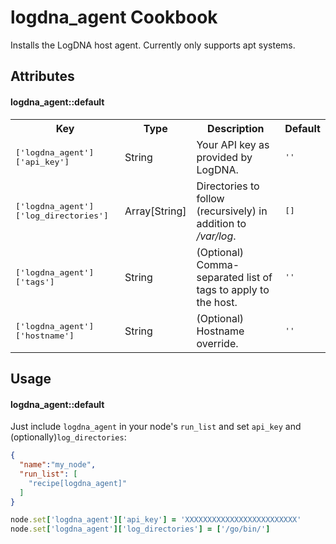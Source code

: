logdna_agent Cookbook
=====================
Installs the LogDNA host agent. Currently only supports apt systems.


Attributes
----------

#### logdna_agent::default
<table>
  <tr>
    <th>Key</th>
    <th>Type</th>
    <th>Description</th>
    <th>Default</th>
  </tr>
  <tr>
    <td><tt>['logdna_agent']['api_key']</tt></td>
    <td>String</td>
    <td>Your API key as provided by LogDNA.</td>
    <td><tt>''</tt></td>
  </tr>
  <tr>
    <td><tt>['logdna_agent']['log_directories']</tt></td>
    <td>Array[String]</td>
    <td>Directories to follow (recursively) in addition to <var>/var/log</var>.</td>
    <td><tt>[]</tt></td>
  </tr>
  <tr>
    <td><tt>['logdna_agent']['tags']</tt></td>
    <td>String</td>
    <td>(Optional) Comma-separated list of tags to apply to the host.</td>
    <td><tt>''</tt></td>
  </tr>
    <tr>
      <td><tt>['logdna_agent']['hostname']</tt></td>
      <td>String</td>
      <td>(Optional) Hostname override.</td>
      <td><tt>''</tt></td>
    </tr>
</table>

Usage
-----
#### logdna_agent::default
Just include `logdna_agent` in your node's `run_list` and set `api_key` and (optionally)`log_directories`:

```json
{
  "name":"my_node",
  "run_list": [
    "recipe[logdna_agent]"
  ]
}
```

```ruby
node.set['logdna_agent']['api_key'] = 'XXXXXXXXXXXXXXXXXXXXXXXXX'
node.set['logdna_agent']['log_directories'] = ['/go/bin/']
```
